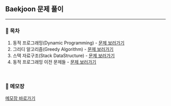 ## Baekjoon 문제 풀이

***

### :round_pushpin: 목차

1. 동적 프로그래밍(Dynamic Programming) - [문제 보러가기](https://github.com/Lee-HyeongSeok/Baekjoon/tree/master/Dynamic_Programming)
2. 그리디 알고리즘(Greedy Algorithm) - [문제 보러가기](https://github.com/Lee-HyeongSeok/Baekjoon/tree/master/GreedyAlgorithm)
3. 스택 자료구조(Stack DataStructure) - [문제 보러가기](https://github.com/Lee-HyeongSeok/Baekjoon/tree/master/Stack)
4. 동적 프로그래밍 이전 문제들 - [문제 보러가기](https://github.com/Lee-HyeongSeok/Baekjoon/tree/master/before_DP)



<br> 

### :round_pushpin: 메모장

[메모장 바로가기](https://github.com/Lee-HyeongSeok/Baekjoon/blob/master/note.md)

